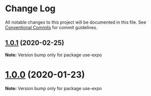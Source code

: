 # Change Log

All notable changes to this project will be documented in this file.
See [Conventional Commits](https://conventionalcommits.org) for commit guidelines.

## [1.0.1](https://github.com/bycedric/use-expo/compare/1.0.0...1.0.1) (2020-02-25)

**Note:** Version bump only for package use-expo





# [1.0.0](https://github.com/bycedric/use-expo/compare/v0.10.1...1.0.0) (2020-01-23)

**Note:** Version bump only for package use-expo
